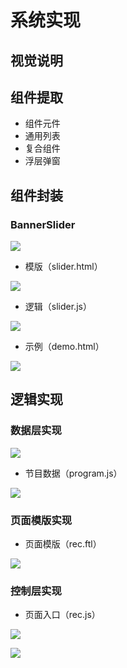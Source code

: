 # 系统实现

## 视觉说明

## 组件提取

- 组件元件
- 通用列表
- 复合组件
- 浮层弹窗

## 组件封装

### BannerSlider

![](http://oeryvxt85.bkt.clouddn.com/2017-02-20-Screen%20Shot%202017-02-20%20at%2011.00.53%20PM.png)

- 模版（slider.html）

![](http://oeryvxt85.bkt.clouddn.com/2017-02-20-Screen%20Shot%202017-02-20%20at%2011.02.29%20PM.png)

- 逻辑（slider.js）

![](http://oeryvxt85.bkt.clouddn.com/2017-02-20-Screen%20Shot%202017-02-20%20at%2011.02.29%20PM.png)

- 示例（demo.html）

![](http://oeryvxt85.bkt.clouddn.com/2017-02-20-Screen%20Shot%202017-02-20%20at%2011.06.01%20PM.png)

## 逻辑实现

### 数据层实现

![](http://oeryvxt85.bkt.clouddn.com/2017-02-20-Screen%20Shot%202017-02-20%20at%2011.08.53%20PM.png)

- 节目数据（program.js）

![](http://oeryvxt85.bkt.clouddn.com/2017-02-20-Screen%20Shot%202017-02-20%20at%2011.10.29%20PM.png)

### 页面模版实现

- 页面模版（rec.ftl）

![](http://oeryvxt85.bkt.clouddn.com/2017-02-20-Screen%20Shot%202017-02-20%20at%2011.12.37%20PM.png)

### 控制层实现

- 页面入口（rec.js）

![](http://oeryvxt85.bkt.clouddn.com/2017-02-20-Screen%20Shot%202017-02-20%20at%2011.14.50%20PM.png)

![](http://oeryvxt85.bkt.clouddn.com/2017-02-20-Screen%20Shot%202017-02-20%20at%2011.17.37%20PM.png)

